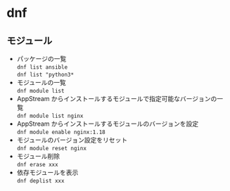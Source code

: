 # dnf


## モジュール
* パッケージの一覧  
  `dnf list ansible`  
  `dnf list "python3*`
* モジュールの一覧  
`dnf module list`
* AppStream からインストールするモジュールで指定可能なバージョンの一覧  
`dnf module list nginx`
* AppStream からインストールするモジュールのバージョンを設定  
`dnf module enable nginx:1.18`
* モジュールのバージョン設定をリセット  
`dnf module reset nginx`
* モジュール削除  
  `dnf erase xxx`
* 依存モジュールを表示  
  `dnf deplist xxx`
